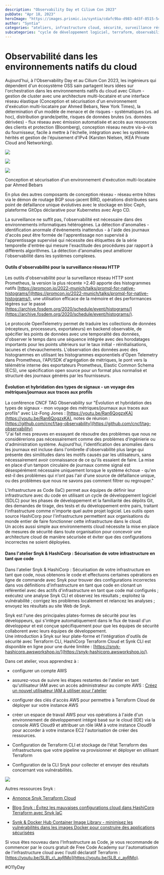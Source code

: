 ```yaml
---
description: "Observability Day et Cilium Con 2023"
pubDate: "Apr 18, 2023"
heroImage: "https://images.prismic.io/syntia/cdafc9ba-d983-4d3f-8515-541c229c5d98_aws-terraform-snyk-arch.png?auto=compress,format"
author: "Syntia"
categories: "ateliers, infrastructure cloud, sécurité, surveillance réseau HTTP"
subcategories: "cycle de développement logiciel, terraform, observabilité de l'infrastructure en tant que code, ombrelle d'observabilité"
---
```


# **Observabilité dans les environnements natifs du cloud**

Aujourd'hui, à l'Observability Day et au Cilium Con 2023, les ingénieurs qui dépendent d'un écosystème OSS sain partagent leurs idées sur l'orchestration dans les environnements natifs du cloud avec Cilium - gestion de cluster avec une architecture multi-locataire et une interface réseau élastique (Conception et sécurisation d'un environnement d'exécution multi-locataire par Ahmed Bebars, New York Times), la détermination d'un modèle de menace et de risques - systématiques (vs. ad hoc), distribution grande/petite, risques de données brutes (vs. données dérivées) - flux réseau avec émission automatisée et accès aux ressources des clients et protection (Bloomberg), conception réseau neutre vis-à-vis du fournisseur, facile à mettre à l'échelle, intégration avec les systèmes hérités et gestion de l'épuisement d'IPv4 (Karsten Nielsen, IKEA Private Cloud and Networking).

![](https://images.prismic.io/syntia/334ca43c-c494-4a5c-bddd-25e3990b340f_screenshot-2023-04-18-at-11.07.38.png?auto=compress,format)

![](https://images.prismic.io/syntia/94e43f94-d1b5-4847-bc79-8abef037363a_screenshot-2023-04-18-at-10.39.12.png?auto=compress,format)

![](https://images.prismic.io/syntia/0b73fbe3-33fb-4071-a186-7adadb141db3_screenshot-2023-04-18-at-10.31.08.png?auto=compress,format)

Conception et sécurisation d'un environnement d'exécution multi-locataire par Ahmed Bebars

En plus des autres composants de conception réseau - réseau entre hôtes via le démon de routage BGP sous-jacent BIRD, opérations distribuées sans point de défaillance unique évolutives avec le stockage en bloc Ceph, plateforme GitOps déclarative pour Kubernetes avec Argo CD.

La surveillance ne suffit pas, l'observabilité est nécessaire dans des environnements informatiques hétérogènes. La détection d'anomalies - identification anormale d'événements inattendus - à l'aide des journaux d'accès peut être formée de l'apprentissage non supervisé à l'apprentissage supervisé qui nécessite des étiquettes de la série temporelle d'entrée qui mesure l'exactitude des procédures par rapport à différents algorithmes. La détection d'anomalies peut améliorer l'observabilité dans les systèmes complexes.

#### **Outils d'observabilité pour la surveillance réseau HTTP**

Les outils d'observabilité pour la surveillance réseau HTTP sont Prometheus, la version la plus récente >2.40 apporte des histogrammes natifs [https://promcon.io/2022-munich/talks/promql-for-native-histograms/](https://promcon.io/2022-munich/talks/promql-for-native-histograms/), une utilisation efficace de la mémoire et des performances légères sur le passé [https://archive.fosdem.org/2020/schedule/event/histograms/](https://archive.fosdem.org/2020/schedule/event/histograms/).

Le protocole OpenTelemetry permet de traduire les collections de données (récepteurs, processeurs, exportateurs) en backend observable, de spécifier les points de données avec une temporalité des données, d'observer le temps dans une séquence intégrée avec des horodatages importants pour les points ultérieurs sur le taux initial - réinitialisations, lacunes et chevauchements. L'observation des données avec des histogrammes en utilisant les histogrammes exponentiels d'Open Telemetry dans Prometheus, l'API/SDK d'agrégation de métriques, le pont vers la télémétrie interne des exportateurs Prometheus, Elastic Common Schema (ECS), une spécification open source pour un format plus normalisé et structuré des journaux générés par les fournisseurs.

#### **Évolution et hybridation des types de signaux - un voyage des métriques/journaux aux traces aux profils**

La conférence CNCF TAG Observability sur "Évolution et hybridation des types de signaux - mon voyage des métriques/journaux aux traces aux profils" avec Liz-Fong Jones : [https://youtu.be/Ran6QogzxKA](https://youtu.be/Ran6QogzxKA), notes de réunion : [https://github.com/cncf/tag-observability](https://github.com/cncf/tag-observability)  
"J'ai fait mes preuves en essayant de résoudre des problèmes que nous ne considérerions pas nécessairement comme des problèmes d'ingénierie ou d'administration système. Aujourd'hui, l'identification des anomalies dans les journaux est incluse dans l'ombrelle d'observabilité plus large qui présente des similitudes dans les motifs causés par les utilisateurs, sans nécessairement avoir connaissance de ce qu'ils essaient de faire. La mise en place d'un tampon circulaire de journaux comme signal est désespérément nécessaire uniquement lorsque le système échoue - qu'en est-il des problèmes qui n'ont pas l'air d'une source de défaillance unique, ou des problèmes que nous ne savons pas comment filtrer ou regrouper."

L'Infrastructure as Code (IaC) permet aux équipes de définir leur infrastructure avec du code en utilisant un cycle de développement logiciel (SDLC) pour les phases de développement et la familiarité des dépôts Git, des demandes de tirage, des tests et du développement entre pairs, traitant l'infrastructure comme n'importe quel autre projet logiciel. Les outils open source HashiCorp pour l'infrastructure permettent aux organisations du monde entier de faire fonctionner cette infrastructure dans le cloud.  
Un accès aussi simple aux environnements cloud nécessite la mise en place de mesures de sécurité dans toute organisation pour concevoir une architecture cloud de manière sécurisée et éviter que des configurations incorrectes ne soient déployées.

#### **Dans l'atelier Snyk & HashiCorp : Sécurisation de votre infrastructure en tant que code**

Dans l'atelier Snyk & HashiCorp : Sécurisation de votre infrastructure en tant que code, nous obtenons le code et effectuons certaines opérations en ligne de commande avec Snyk pour trouver des configurations incorrectes dans vos définitions d'infrastructure en tant que code en clonant un référentiel avec des actifs d'infrastructure en tant que code mal configurés ; exécutez une analyse Snyk CLI et observez les résultats ; exploitez la vulnérabilité ; corrigez les problèmes localement et relancez les analyses ; envoyez les résultats au site Web de Snyk.

Snyk est l'une des principales plates-formes de sécurité pour les développeurs, qui s'intègre automatiquement dans le flux de travail d'un développeur et est conçue spécifiquement pour que les équipes de sécurité collaborent avec leurs équipes de développement.  
Une introduction à Snyk sur leur plate-forme et l'intégration d'outils de sécurité avec Terraform CLI, HashiCorp Terraform Cloud et Synk CLI est disponible en ligne pour une durée limitée : [https://snyk-hashicorp.awsworkshop.io/](https://snyk-hashicorp.awsworkshop.io/).

Dans cet atelier, vous apprendrez à :

*   configurer un compte AWS
    
*   assurez-vous de suivre les étapes restantes de l'atelier en tant qu'utilisateur IAM avec un accès administrateur au compte AWS : [Créez un nouvel utilisateur IAM à utiliser pour l'atelier](https://console.aws.amazon.com/iam/home?#/users$new)
    
*   configurer des clés d'accès AWS pour permettre à Terraform Cloud de déployer sur votre instance AWS
    
*   créer un espace de travail AWS pour vos opérations à l'aide d'un environnement de développement intégré basé sur le cloud (IDE) via la console AWS Cloud9 et attribuer un rôle IAM à votre instance Cloud9 pour accorder à votre instance EC2 l'autorisation de créer des ressources.
    
*   Configuration de Terraform CLI et stockage de l'état Terraform des infrastructures que votre pipeline va provisionner et déployer en utilisant Terraform
    
*   Configuration de la CLI Snyk pour collecter et envoyer des résultats concernant vos vulnérabilités.
    

![](https://images.prismic.io/syntia/cdafc9ba-d983-4d3f-8515-541c229c5d98_aws-terraform-snyk-arch.png?auto=compress,format)

Autres ressources Snyk :

*   [Annonce Snyk Terraform Cloud](https://snyk.io/blog/snyk-iac-security-terraform-cloud/)
    
*   [Blog Snyk : Évitez les mauvaises configurations cloud dans HashiCorp Terraform avec Snyk IaC](https://snyk.io/blog/prevent-cloud-misconfigurations-hashicorp-terraform-snyk-iac/)
    
*   [Synk & Docker Hub Container Image Library - minimisez les vulnérabilités dans les images Docker pour construire des applications sécurisées](https://snyk.io/advisor/docker)
    

Si vous êtes nouveau dans l'Infrastructure as Code, je vous recommande de commencer par le cours gratuit de Free Code Academy sur l'automatisation de l'infrastructure cloud avec l'outil déclaratif Terraform : [https://youtu.be/SLB\_c\_ayRMo](https://youtu.be/SLB_c_ayRMo).

#O11yDay
